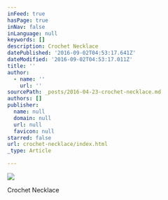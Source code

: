 ```yaml
---
inFeed: true
hasPage: true
inNav: false
inLanguage: null
keywords: []
description: Crochet Necklace
datePublished: '2016-09-02T04:53:17.641Z'
dateModified: '2016-09-02T04:53:17.011Z'
title: ''
author:
  - name: ''
    url: ''
sourcePath: _posts/2016-04-23-crochet-necklace.md
authors: []
publisher:
  name: null
  domain: null
  url: null
  favicon: null
starred: false
url: crochet-necklace/index.html
_type: Article

---
```

![](https://the-grid-user-content.s3-us-west-2.amazonaws.com/ad6db020-b095-40ee-8d98-3fd4b70bcb7b.jpg)

Crochet Necklace